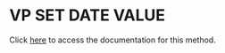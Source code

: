 <!---->
# VP SET DATE VALUE

Click [here](https://developer.4d.com/docs/ViewPro/commands/vp-set-date-value) to access the documentation for this method.

